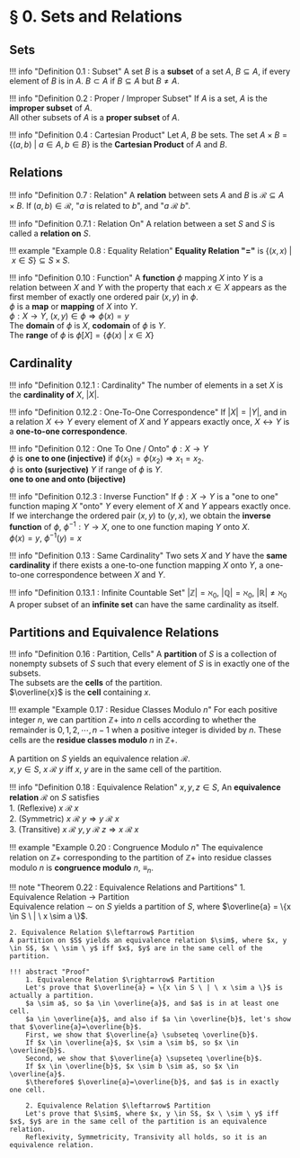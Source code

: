 # § 0. Sets and Relations

## Sets

!!! info "Definition 0.1 : Subset"
    A set $B$ is a **subset** of a set $A$, $B \subseteq A$, if every element of $B$ is in $A$.
    $B \subset A$ if $B \subseteq A$ but $B \ne A$.

!!! info "Definition 0.2 : Proper / Improper Subset"
    If $A$ is a set, $A$ is the **improper subset** of $A$.  
    All other subsets of $A$ is a **proper subset** of $A$.

!!! info "Definition 0.4 : Cartesian Product"
    Let $A$, $B$ be sets.
    The set $A \times B = \{(a, b) \ | \ a \in A, b \in B \}$ is the **Cartesian Product** of $A$ and $B$.


## Relations

!!! info "Definition 0.7 : Relation"
    A **relation** between sets $A$ and $B$ is $\mathscr{R} \subseteq A \times B$.
    If $(a, b) \in \mathscr{R}$, "$a$ is related to $b$", and "$a \ \mathscr{R} \ b$".

!!! info "Definition 0.7.1 : Relation On"
    A relation between a set $S$ and $S$ is called a **relation on** $S$.

!!! example "Example 0.8 : Equality Relation"
    **Equality Relation "="** is $\{(x, x) \ | \ x \in S \} \subseteq S \times S$.

!!! info "Definition 0.10 : Function"
    A **function** $\phi$ mapping $X$ into $Y$ is a relation between $X$ and $Y$ with the property that each $x \in X$ appears as the first member of exactly one ordered pair $(x, y)$ in $\phi$.  
    $\phi$ is a **map** or **mapping** of $X$ into $Y$.  
    $\phi : X \rightarrow Y$, $(x, y) \in \phi \Rightarrow \phi(x)=y$  
    The **domain** of $\phi$ is $X$, **codomain** of $\phi$ is $Y$.  
    The **range** of $\phi$ is $\phi[X] = \{ \phi(x) \ | \ x \in X \}$


## Cardinality

!!! info "Definition 0.12.1 : Cardinality"
    The number of elements in a set $X$ is the **cardinality of** $X$, $|X|$.

!!! info "Definition 0.12.2 : One-To-One Correspondence"
    If $|X|=|Y|$, and in a relation $X \leftrightarrow Y$ every element of $X$ and $Y$ appears exactly once, $X \leftrightarrow Y$ is a **one-to-one correspondence**.

!!! info "Definition 0.12 : One To One / Onto"
    $\phi : X \rightarrow Y$  
    $\phi$ is **one to one (injective)** if $\phi(x_1)=\phi(x_2) \Rightarrow x_1=x_2$.  
    $\phi$ is **onto (surjective)** $Y$ if range of $\phi$ is $Y$.  
    **one to one and onto (bijective)**

!!! info "Definition 0.12.3 : Inverse Function"
    If $\phi : X \rightarrow Y$ is a "one to one" function maping $X$ "onto" $Y$ every element of $X$ and $Y$ appears exactly once.  
    If we interchange the ordered pair $(x, y)$ to $(y, x)$, we obtain the **inverse function** of $\phi$, $\phi^{-1} : Y \rightarrow X$, one to one function maping $Y$ onto $X$.  
    $\phi(x)=y$, $\phi^{-1}(y)=x$

!!! info "Definition 0.13 : Same Cardinality"
    Two sets $X$ and $Y$ have the **same cardinality** if there exists a one-to-one function mapping $X$ onto $Y$, a one-to-one correspondence between $X$ and $Y$.

!!! info "Definition 0.13.1 : Infinite Countable Set"
    $| \mathbb{Z} | =\aleph_0$, $| \mathbb{Q} | =\aleph_0$, $| \mathbb{R} | \ne \aleph_0$    
    A proper subset of an **infinite set** can have the same cardinality as itself.


## Partitions and Equivalence Relations

!!! info "Definition 0.16 : Partition, Cells"
    A **partition** of $S$ is a collection of nonempty subsets of $S$ such that every element of $S$ is in exactly one of the subsets.  
    The subsets are the **cells** of the partition.  
    $\overline{x}$ is the **cell** containing $x$.

!!! example "Example 0.17 : Residue Classes Modulo $n$"
    For each positive integer $n$, we can partition $\mathbb{Z}+$ into $n$ cells according to whether the remainder is $0, 1, 2, \cdots , n−1$ when a positive integer is divided by $n$.
    These cells are the **residue classes modulo** $n$ in $\mathbb{Z}+$.

A partition on $S$ yields an equivalence relation $\mathscr{R}$.  
$x, y \in S$, $x \ \mathscr{R} \ y$ iff $x$, $y$ are in the same cell of the partition.

!!! info "Definition 0.18 : Equivalence Relation"
    $x, y, z \in S$, An **equivalence relation** $\mathscr{R}$ on $S$ satisfies  
    1. (Reflexive) $x \ \mathscr{R} \ x$  
    2. (Symmetric) $x \ \mathscr{R} \ y \Rightarrow y \ \mathscr{R} \ x$  
    3. (Transitive) $x \ \mathscr{R} \ y, y \ \mathscr{R} \ z \Rightarrow x \ \mathscr{R} \ x$  

!!! example "Example 0.20 : Congruence Modulo $n$"
    The equivalence relation on $\mathbb{Z}+$ corresponding to the partition of $\mathbb{Z}+$ into residue classes modulo $n$ is **congruence modulo** $n$, $\equiv_n$.

!!! note "Theorem 0.22 : Equivalence Relations and Partitions"
    1. Equivalence Relation $\rightarrow$ Partition  
    Equivalence relation $\sim$ on $S$ yields a partition of $S$, where $\overline{a} = \{x \in S \ | \ x \sim a \}$.  

    2. Equivalence Relation $\leftarrow$ Partition  
    A partition on $S$ yields an equivalence relation $\sim$, where $x, y \in S$, $x \ \sim \ y$ iff $x$, $y$ are in the same cell of the partition.

    !!! abstract "Proof"
        1. Equivalence Relation $\rightarrow$ Partition  
        Let's prove that $\overline{a} = \{x \in S \ | \ x \sim a \}$ is actually a partition.  
        $a \sim a$, so $a \in \overline{a}$, and $a$ is in at least one cell.  
        $a \in \overline{a}$, and also if $a \in \overline{b}$, let's show that $\overline{a}=\overline{b}$.
        First, we show that $\overline{a} \subseteq \overline{b}$.
        If $x \in \overline{a}$, $x \sim a \sim b$, so $x \in \overline{b}$.
        Second, we show that $\overline{a} \supseteq \overline{b}$.
        If $x \in \overline{b}$, $x \sim b \sim a$, so $x \in \overline{a}$.
        $\therefore$ $\overline{a}=\overline{b}$, and $a$ is in exactly one cell.

        2. Equivalence Relation $\leftarrow$ Partition  
        Let's prove that $\sim$, where $x, y \in S$, $x \ \sim \ y$ iff $x$, $y$ are in the same cell of the partition is an equivalence relation.  
        Reflexivity, Symmetricity, Transivity all holds, so it is an equivalence relation.